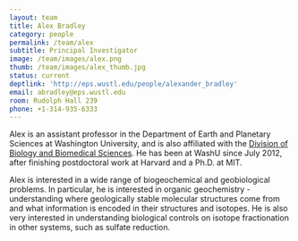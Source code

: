 ```yaml
---
layout: team
title: Alex Bradley
category: people
permalink: /team/alex
subtitle: Principal Investigator
image: /team/images/alex.png
thumb: /team/images/alex_thumb.jpg
status: current
deptlink: 'http://eps.wustl.edu/people/alexander_bradley'
email: abradley@eps.wustl.edu
room: Rudolph Hall 239
phone: +1-314-935-6333
---
```


Alex is an assistant professor in the Department of Earth and Planetary Sciences at Washington University, and is also affiliated with the <a href="http://dbbs.wustl.edu">Division of Biology and Biomedical Sciences</a>. He has been at WashU since July 2012, after finishing postdoctoral work at Harvard and a Ph.D. at MIT. 

Alex is interested in a wide range of biogeochemical and geobiological problems. In particular, he is interested in organic geochemistry - understanding where geologically stable molecular structures come from and what information is encoded in their structures and isotopes. He is also very interested in understanding biological controls on isotope fractionation in other systems, such as sulfate reduction.